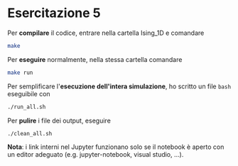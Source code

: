 # Esercitazione 5

Per **compilare** il codice, entrare nella cartella Ising_1D e comandare
```bash
make
```
Per **eseguire** normalmente, nella stessa cartella comandare
```bash
make run
```

Per semplificare l'**esecuzione dell'intera simulazione**, ho scritto un file `bash` eseguibile con
```bash
./run_all.sh
```

Per **pulire** i file dei output, eseguire
```bash
./clean_all.sh
```

**Nota**: i link interni nel Jupyter funzionano solo se il notebook è aperto con un editor adeguato (e.g. jupyter-notebook, visual studio, ...).
